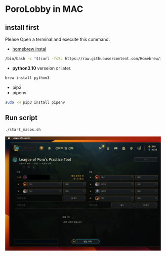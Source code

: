 # PoroLobby in MAC

## install first

Please Open a terminal and execute this command.

- [homebrew instal](https://brew.sh/)

```bash
/bin/bash -c "$(curl -fsSL https://raw.githubusercontent.com/Homebrew/install/HEAD/install.sh)"
```

- **python3.10** verseion or later.

```bash
brew install python3
```

- pip3
- pipenv

```bash
sudo -H pip3 install pipenv
```


## Run script

```bash
./start_macos.sh
```

![screenshot.png](./screenshot/porolobby.png)
